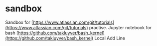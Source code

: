 # sandbox

Sandbox for [https://www.atlassian.com/git/tutorials](https://www.atlassian.com/git/tutorials) practise. 
Jupyter notebook for bash [https://github.com/takluyver/bash_kernel](https://github.com/takluyver/bash_kernel)
Local Add Line
